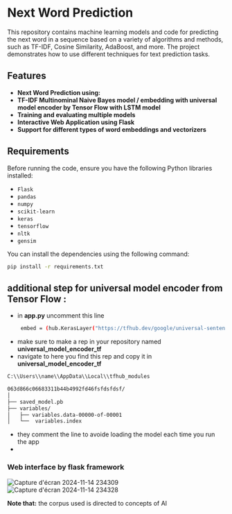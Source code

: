 # Next Word Prediction

This repository contains machine learning models and code for predicting the next word in a sequence based on a variety of algorithms and methods, such as TF-IDF, Cosine Similarity, AdaBoost, and more. The project demonstrates how to use different techniques for text prediction tasks.

## Features

- **Next Word Prediction using:**
-  **TF-IDF Multinominal Naive Bayes model / embedding with universal model encoder by Tensor Flow with  LSTM model**
- **Training and evaluating multiple models**
- **Interactive Web Application using Flask**
- **Support for different types of word embeddings and vectorizers**

## Requirements

Before running the code, ensure you have the following Python libraries installed:

- `Flask`
- `pandas`
- `numpy`
- `scikit-learn`
- `keras`
- `tensorflow`
- `nltk`
- `gensim`

You can install the dependencies using the following command:

```bash
pip install -r requirements.txt
```
## additional step for universal model encoder from Tensor Flow :
- in **app.py** uncomment this line
  ```bash
   embed = (hub.KerasLayer("https://tfhub.dev/google/universal-sentence-encoder/4"))
  ```
- make sure to make a rep in your repository named **universal_model_encoder_tf**
- navigate to here you find this rep and copy it in **universal_model_encoder_tf**
```bash
C:\\Users\\name\\AppData\\Local\\tfhub_modules
```
```bash
063d866c06683311b44b4992fd46fsfdsfdsf/
│
├── saved_model.pb                  
├── variables/                        
│   ├── variables.data-00000-of-00001             
│   └──  variables.index                        
```
- they comment the line to avoide loading the model each time you run the app
- 
### Web interface by flask framework

![Capture d'écran 2024-11-14 234309](https://github.com/user-attachments/assets/719c358f-5c0e-4264-b71b-7f730827489d)
![Capture d'écran 2024-11-14 234328](https://github.com/user-attachments/assets/95c01d25-34be-4b67-bb32-c89eb26a04ba)

**Note that:** the corpus used is directed to concepts of AI 
